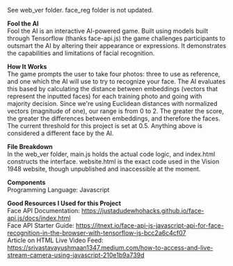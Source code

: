 See web_ver folder. face_reg folder is not updated.

**Fool the AI**  
Fool the AI is an interactive AI-powered game. Built using models built through Tensorflow (thanks face-api.js) the game challenges participants to outsmart the AI by altering their appearance or expressions. It demonstrates the capabilities and limitations of facial recognition.  

**How It Works**    
The game prompts the user to take four photos: three to use as reference, and one which the AI will use to try to recognize your face. The AI evaluates this based by calculating the distance between embeddings (vectors that represent the inputted faces) for each training photo and going with majority decision. Since we're using Euclidean distances with normalized vectors (magnitude of one), our range is from 0 to 2. The greater the score, the greater the differences between embeddings, and therefore the faces. The current threshold for this project is set at 0.5. Anything above is considered a different face by the AI.  

**File Breakdown**  
In the web_ver folder, main.js holds the actual code logic, and index.html constructs the interface. website.html is the exact code used in the Vision 1948 website, though unpublished and inaccessible at the moment.

**Components**  
Programming Language: Javascript  

**Good Resources I Used for this Project**  
Face API Documentation: https://justadudewhohacks.github.io/face-api.js/docs/index.html  
Face API Starter Guide: https://itnext.io/face-api-js-javascript-api-for-face-recognition-in-the-browser-with-tensorflow-js-bcc2a6c4cf07  
Article on HTML Live Video Feed: https://srivastavayushmaan1347.medium.com/how-to-access-and-live-stream-camera-using-javascript-210e1b9a739d

